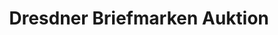 ---
title: "Dresdner Briefmarken Auktion"
url: /dresden/dresdner-briefmarken-auktion/
shop: Allgemein
---